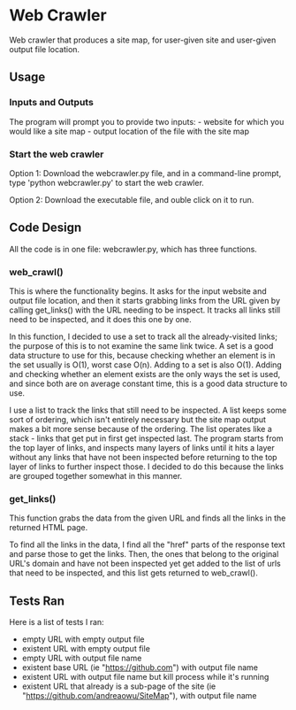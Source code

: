 # Web Crawler
Web crawler that produces a site map, for user-given site and user-given output file location.

## Usage
### Inputs and Outputs
The program will prompt you to provide two inputs:
    - website for which you would like a site map 
    - output location of the file with the site map

### Start the web crawler
Option 1: Download the webcrawler.py file, and in a command-line prompt, type 'python webcrawler.py' to start the web crawler.

Option 2: Download the executable file, and ouble click on it to run.

## Code Design
All the code is in one file: webcrawler.py, which has three functions.

### web_crawl()
This is where the functionality begins. It asks for the input website and output file location, and then it starts grabbing links from the URL given by calling get_links() with the URL needing to be inspect. It tracks all links still need to be inspected, and it does this one by one.

In this function, I decided to use a set to track all the already-visited links; the purpose of this is to not examine the same link twice. A set is a good data structure to use for this, because checking whether an element is in the set usually is O(1), worst case O(n). Adding to a set is also O(1). Adding and checking whether an element exists are the only ways the set is used, and since both are on average constant time, this is a good data structure to use.

I use a list to track the links that still need to be inspected. A list keeps some sort of ordering, which isn't entirely necessary but the site map output makes a bit more sense because of the ordering. The list operates like a stack - links that get put in first get inspected last. The program starts from the top layer of links, and inspects many layers of links until it hits a layer without any links that have not been inspected before returning to the top layer of links to further inspect those. I decided to do this because the links are grouped together somewhat in this manner.

### get_links()
This function grabs the data from the given URL and finds all the links in the returned HTML page. 

To find all the links in the data, I find all the "href" parts of the response text and parse those to get the links. Then, the ones that belong to the original URL's domain and have not been inspected yet get added to the list of urls that need to be inspected, and this list gets returned to web_crawl().

## Tests Ran
Here is a list of tests I ran: 
- empty URL with empty output file
- existent URL with empty output file
- empty URL with output file name
- existent base URL (ie "https://github.com") with output file name
- existent URL with output file name but kill process while it's running
- existent URL that already is a sub-page of the site (ie "https://github.com/andreaowu/SiteMap"), with output file name
